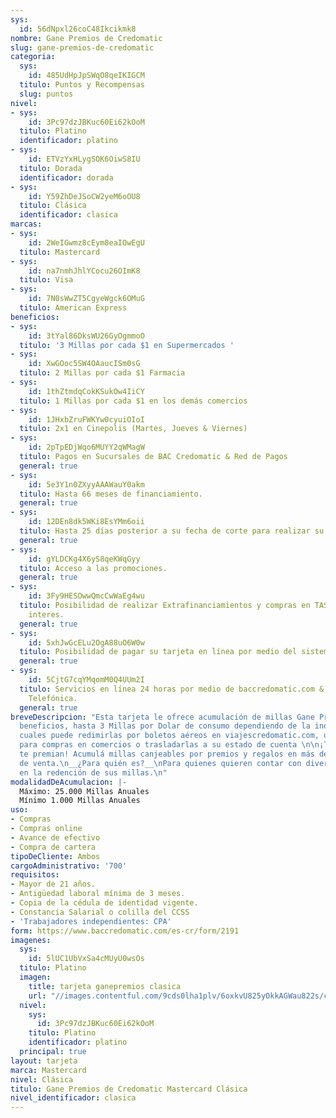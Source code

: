 ```yaml
---
sys:
  id: 56dNpxl26coC48Ikcikmk8
nombre: Gane Premios de Credomatic
slug: gane-premios-de-credomatic
categoria:
  sys:
    id: 485UdHpJpSWqO8qeIKIGCM
  titulo: Puntos y Recompensas
  slug: puntos
nivel:
- sys:
    id: 3Pc97dzJBKuc60Ei62kOoM
  titulo: Platino
  identificador: platino
- sys:
    id: ETVzYxHLygSOK6OiwS8IU
  titulo: Dorada
  identificador: dorada
- sys:
    id: Y59ZhDeJSoCW2yeM6oOU8
  titulo: Clásica
  identificador: clasica
marcas:
- sys:
    id: 2WeIGwmz8cEym8eaIOwEgU
  titulo: Mastercard
- sys:
    id: na7nmhJhlYCocu26OImK8
  titulo: Visa
- sys:
    id: 7N0sWwZT5CgyeWgck6OMuG
  titulo: American Express
beneficios:
- sys:
    id: 3tYal86DksWU26GyOgmmoO
  titulo: '3 Millas por cada $1 en Supermercados '
- sys:
    id: XwGOoc5SW4OAaucISm0sG
  titulo: 2 Millas por cada $1 Farmacia
- sys:
    id: 1thZtmdqCokKSukOw4IiCY
  titulo: 1 Millas por cada $1 en los demás comercios
- sys:
    id: 1JHxbZruFWKYw0cyuiOIoI
  titulo: 2x1 en Cinepolis (Martes, Jueves & Viernes)
- sys:
    id: 2pTpEDjWqo6MUYY2qWMagW
  titulo: Pagos en Sucursales de BAC Credomatic & Red de Pagos
  general: true
- sys:
    id: 5e3Y1n0ZXyyAAAWauY0akm
  titulo: Hasta 66 meses de financiamiento.
  general: true
- sys:
    id: 12DEn8dk5WKi8EsYMm6oii
  titulo: Hasta 25 días posterior a su fecha de corte para realizar su pago.
  general: true
- sys:
    id: gYLDCKg4X6yS8qeKWqGyy
  titulo: Acceso a las promociones.
  general: true
- sys:
    id: 3Fy9HESOwwQmcCwWaEg4wu
  titulo: Posibilidad de realizar Extrafinanciamientos y compras en TASA CERO sin
    interes.
  general: true
- sys:
    id: 5xhJwGcELu2OgA88uO6W0w
  titulo: Posibilidad de pagar su tarjeta en línea por medio del sistema SINPE.
  general: true
- sys:
    id: 5CjtG7cqYMqomM0Q4UUm2I
  titulo: Servicios en línea 24 horas por medio de baccredomatic.com & a la Central
    Telefónica.
  general: true
breveDescripcion: "Esta tarjeta le ofrece acumulación de millas Gane Premio con múltiples
  beneficios, hasta 3 Millas por Dolar de consumo dependiendo de la industria. Los
  cuales puede redimirlas por boletos aéreos en viajescredomatic.com, utilizarlas
  para compras en comercios o trasladarlas a su estado de cuenta \n\n¡Tus compras
  te premian! Acumulá millas canjeables por premios y regalos en más de 600 puntos
  de venta.\n__¿Para quién es?__\nPara quienes quieren contar con diversas opciones
  en la redención de sus millas.\n"
modalidadDeAcumulacion: |-
  Máximo: 25.000 Millas Anuales
  Mínimo 1.000 Millas Anuales
uso:
- Compras
- Compras online
- Avance de efectivo
- Compra de cartera
tipoDeCliente: Ambos
cargoAdministrativo: '700'
requisitos:
- Mayor de 21 años.
- Antigüedad laboral mínima de 3 meses.
- Copia de la cédula de identidad vigente.
- Constancia Salarial o colilla del CCSS
- 'Trabajadores independientes: CPA'
form: https://www.baccredomatic.com/es-cr/form/2191
imagenes:
  sys:
    id: 5lUC1UbVxSa4cMUyU0wsOs
  titulo: Platino
  imagen:
    title: tarjeta ganepremios clasica
    url: "//images.contentful.com/9cds0lha1plv/6oxkvU825yOkkAGWau822s/ccbc980d421890063fd77ca8cf649534/tarjeta_ganepremios_clasica.jpg"
  nivel:
    sys:
      id: 3Pc97dzJBKuc60Ei62kOoM
    titulo: Platino
    identificador: platino
  principal: true
layout: tarjeta
marca: Mastercard
nivel: Clásica
titulo: Gane Premios de Credomatic Mastercard Clásica
nivel_identificador: clasica
---
```

